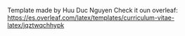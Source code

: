 Template made by Huu Duc Nguyen
Check it oun overleaf: https://es.overleaf.com/latex/templates/curriculum-vitae-latex/jqztwqchhypk
